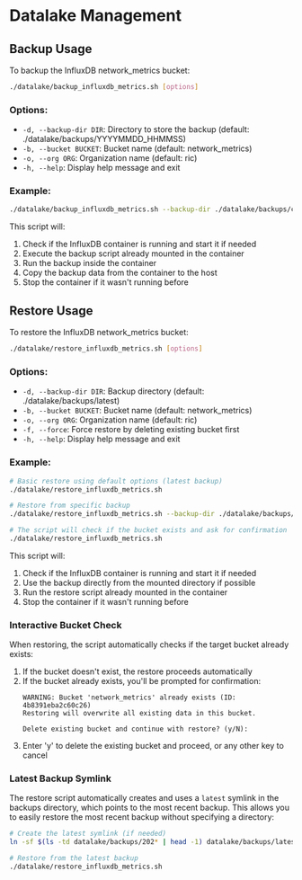 # Datalake Management

## Backup Usage

To backup the InfluxDB network_metrics bucket:

```bash
./datalake/backup_influxdb_metrics.sh [options]
```

### Options:

- `-d, --backup-dir DIR`: Directory to store the backup (default: ./datalake/backups/YYYYMMDD_HHMMSS)
- `-b, --bucket BUCKET`: Bucket name (default: network_metrics)
- `-o, --org ORG`: Organization name (default: ric)
- `-h, --help`: Display help message and exit

### Example:

```bash
./datalake/backup_influxdb_metrics.sh --backup-dir ./datalake/backups/custom_backup
```

This script will:
1. Check if the InfluxDB container is running and start it if needed
2. Execute the backup script already mounted in the container
3. Run the backup inside the container
4. Copy the backup data from the container to the host
5. Stop the container if it wasn't running before

## Restore Usage

To restore the InfluxDB network_metrics bucket:

```bash
./datalake/restore_influxdb_metrics.sh [options]
```

### Options:

- `-d, --backup-dir DIR`: Backup directory (default: ./datalake/backups/latest)
- `-b, --bucket BUCKET`: Bucket name (default: network_metrics)
- `-o, --org ORG`: Organization name (default: ric)
- `-f, --force`: Force restore by deleting existing bucket first
- `-h, --help`: Display help message and exit

### Example:

```bash
# Basic restore using default options (latest backup)
./datalake/restore_influxdb_metrics.sh

# Restore from specific backup
./datalake/restore_influxdb_metrics.sh --backup-dir ./datalake/backups/20250318_123456

# The script will check if the bucket exists and ask for confirmation
./datalake/restore_influxdb_metrics.sh
```

This script will:
1. Check if the InfluxDB container is running and start it if needed
2. Use the backup directly from the mounted directory if possible
3. Run the restore script already mounted in the container
4. Stop the container if it wasn't running before

### Interactive Bucket Check

When restoring, the script automatically checks if the target bucket already exists:
1. If the bucket doesn't exist, the restore proceeds automatically
2. If the bucket already exists, you'll be prompted for confirmation:
   ```
   WARNING: Bucket 'network_metrics' already exists (ID: 4b8391eba2c60c26)
   Restoring will overwrite all existing data in this bucket.

   Delete existing bucket and continue with restore? (y/N):
   ```
3. Enter 'y' to delete the existing bucket and proceed, or any other key to cancel

### Latest Backup Symlink

The restore script automatically creates and uses a `latest` symlink in the backups directory, which points to the most recent backup. This allows you to easily restore the most recent backup without specifying a directory:

```bash
# Create the latest symlink (if needed)
ln -sf $(ls -td datalake/backups/202* | head -1) datalake/backups/latest

# Restore from the latest backup
./datalake/restore_influxdb_metrics.sh
```
